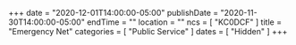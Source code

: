 +++
date = "2020-12-01T14:00:00-05:00"
publishDate = "2020-11-30T14:00:00-05:00"
endTime = ""
location = ""
ncs = [ "KC0DCF" ]
title = "Emergency Net"
categories = [ "Public Service" ]
dates = [ "Hidden" ]
+++
